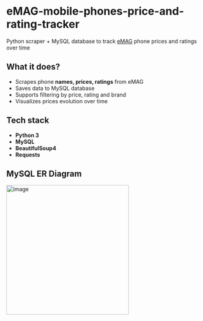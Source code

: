 # eMAG-mobile-phones-price-and-rating-tracker
Python scraper + MySQL database to track [eMAG](https://www.emag.ro/telefoane-mobile/c?ref=hp_menu_quick-nav_1_16&type=category) phone prices and ratings over time

## What it does?
- Scrapes phone **names, prices, ratings** from eMAG
- Saves data to MySQL database
- Supports filtering by price, rating and brand
- Visualizes prices evolution over time

## Tech stack
- **Python 3**
- **MySQL**
- **BeautifulSoup4**
- **Requests**

## MySQL ER Diagram
<img width="320" height="339" alt="image" src="https://github.com/user-attachments/assets/ed5eb70e-31a9-4b1f-b5f0-70e778b95cd4" />

